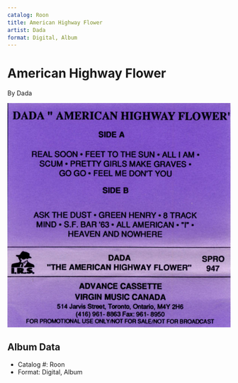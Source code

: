 ```yaml
---
catalog: Roon
title: American Highway Flower
artist: Dada
format: Digital, Album
---
```


# American Highway Flower

By Dada

![](../../assets/albumcovers/Dada-American_Highway_Flower.png)

## Album Data

- Catalog #: Roon
- Format: Digital, Album

